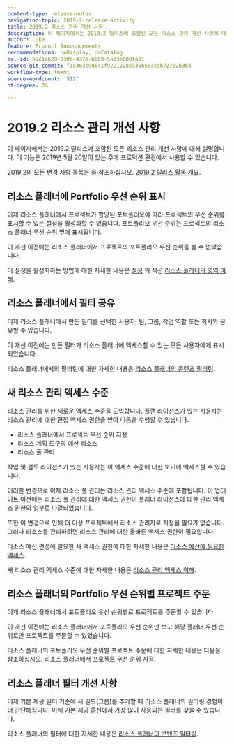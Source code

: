 ```yaml
---
content-type: release-notes
navigation-topic: 2019-2-release-activity
title: 2019.2 리소스 관리 개선 사항
description: 이 페이지에서는 2019.2 릴리스에 포함된 모든 리소스 관리 개선 사항에 대해 설명합니다. 이 기능은 2019년 5월 20일이 있는 주에 프로덕션 환경에서 사용할 수 있습니다.
author: Luke
feature: Product Announcements
recommendations: noDisplay, noCatalog
exl-id: b9c1a628-030b-437e-b609-5ab3e608fa31
source-git-commit: f1e463c90641f9221228e335b583cab72762b3bd
workflow-type: tm+mt
source-wordcount: '512'
ht-degree: 0%

---
```


# 2019.2 리소스 관리 개선 사항

이 페이지에서는 2019.2 릴리스에 포함된 모든 리소스 관리 개선 사항에 대해 설명합니다. 이 기능은 2019년 5월 20일이 있는 주에 프로덕션 환경에서 사용할 수 있습니다.

2019.2의 모든 변경 사항 목록은 을 참조하십시오. [2019.2 릴리스 활동 개요](../../../../product-announcements/product-releases/quarterly-release-archive/2019.2-release-activity/2019-2-release-activity-overview.md).

## 리소스 플래너에 Portfolio 우선 순위 표시

이제 리소스 플래너에서 프로젝트가 할당된 포트폴리오에 따라 프로젝트의 우선 순위를 표시할 수 있는 설정을 활성화할 수 있습니다. 포트폴리오 우선 순위는 프로젝트의 리소스 플래너 우선 순위 옆에 표시됩니다.

이 개선 이전에는 리소스 플래너에서 프로젝트의 포트폴리오 우선 순위를 볼 수 없었습니다.

이 설정을 활성화하는 방법에 대한 자세한 내용은 [설정](../../../../resource-mgmt/resource-planning/resource-planner-navigation.md#settings) 의 섹션 [리소스 플래너의 영역 이해](../../../../resource-mgmt/resource-planning/resource-planner-navigation.md).

## 리소스 플래너에서 필터 공유

이제 리소스 플래너에서 만든 필터를 선택한 사용자, 팀, 그룹, 작업 역할 또는 회사와 공유할 수 있습니다.

이 개선 이전에는 만든 필터가 리소스 플래너에 액세스할 수 있는 모든 사용자에게 표시되었습니다.

리소스 플래너에서의 필터링에 대한 자세한 내용은 [리소스 플래너의 콘텐츠 필터링](../../../../resource-mgmt/resource-planning/filter-resource-planner.md).

## 새 리소스 관리 액세스 수준

리소스 관리를 위한 새로운 액세스 수준을 도입합니다. 플랜 라이선스가 있는 사용자는 리소스 관리에 대한 편집 액세스 권한을 받아 다음을 수행할 수 있습니다.

* 리소스 플래너에서 프로젝트 우선 순위 지정
* 리소스 계획 도구의 예산 리소스
* 리소스 풀 관리

작업 및 검토 라이선스가 있는 사용자는 이 액세스 수준에 대한 보기에 액세스할 수 있습니다.

이러한 변경으로 이제 리소스 풀 관리는 리소스 관리 액세스 수준에 포함됩니다. 이 업데이트 이전에는 리소스 풀 관리에 대한 액세스 권한이 플래너 라이선스에 대한 관리 액세스 권한의 일부로 나열되었습니다.

또한 이 변경으로 인해 더 이상 프로젝트에서 리소스 관리자로 지정될 필요가 없습니다. 그러나 리소스를 관리하려면 리소스 관리에 대한 올바른 액세스 권한이 필요합니다.

리소스 예산 편성에 필요한 새 액세스 권한에 대한 자세한 내용은 [리소스 예산에 필요한 액세스](../../../../resource-mgmt/resource-planning/access-needed-to-budget-resources.md).

새 리소스 관리 액세스 수준에 대한 자세한 내용은 [리소스 관리 액세스 이해](../../../../administration-and-setup/add-users/configure-and-grant-access/grant-access-resource-management.md).

## 리소스 플래너의 Portfolio 우선 순위별 프로젝트 주문

이제 리소스 플래너에서 포트폴리오 우선 순위별로 프로젝트를 주문할 수 있습니다.

이 개선 이전에는 리소스 플래너에서 포트폴리오 우선 순위만 보고 해당 플래너 우선 순위로만 프로젝트를 주문할 수 있었습니다.

리소스 플래너의 포트폴리오 우선 순위별 프로젝트 주문에 대한 자세한 내용은 다음을 참조하십시오. [리소스 플래너에서 프로젝트 우선 순위 지정](../../../../resource-mgmt/resource-planning/prioritize-projects-resource-planner.md).

## 리소스 플래너 필터 개선 사항

이제 기본 제공 필터 기준에 새 필드(그룹)를 추가할 때 리소스 플래너의 필터링 경험이 더 간단해집니다. 이제 기본 제공 옵션에서 가장 많이 사용되는 필터를 찾을 수 있습니다.

리소스 플래너의 필터에 대한 자세한 내용은 [리소스 플래너의 콘텐츠 필터링](../../../../resource-mgmt/resource-planning/filter-resource-planner.md).

